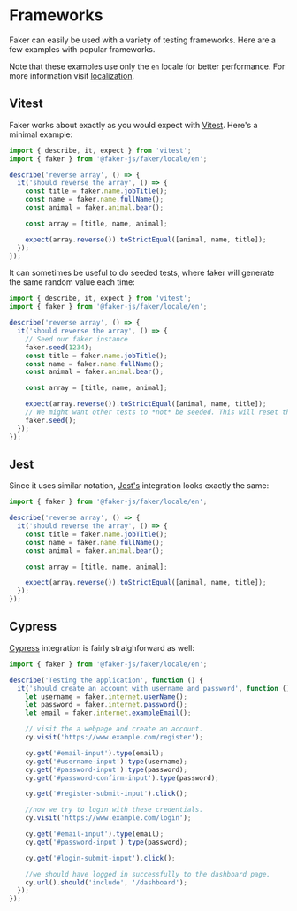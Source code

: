 # Frameworks

Faker can easily be used with a variety of testing frameworks. Here are a few examples with popular frameworks.

Note that these examples use only the `en` locale for better performance. For more information visit [localization](./localization.md).

## Vitest

Faker works about exactly as you would expect with [Vitest](https://vitest.dev/). Here's a minimal example:

```ts
import { describe, it, expect } from 'vitest';
import { faker } from '@faker-js/faker/locale/en';

describe('reverse array', () => {
  it('should reverse the array', () => {
    const title = faker.name.jobTitle();
    const name = faker.name.fullName();
    const animal = faker.animal.bear();

    const array = [title, name, animal];

    expect(array.reverse()).toStrictEqual([animal, name, title]);
  });
});
```

It can sometimes be useful to do seeded tests, where faker will generate the same random value each time:

```ts
import { describe, it, expect } from 'vitest';
import { faker } from '@faker-js/faker/locale/en';

describe('reverse array', () => {
  it('should reverse the array', () => {
    // Seed our faker instance
    faker.seed(1234);
    const title = faker.name.jobTitle();
    const name = faker.name.fullName();
    const animal = faker.animal.bear();

    const array = [title, name, animal];

    expect(array.reverse()).toStrictEqual([animal, name, title]);
    // We might want other tests to *not* be seeded. This will reset the seed to something less predictable.
    faker.seed();
  });
});
```

## Jest

Since it uses similar notation, [Jest's](https://jestjs.io/) integration looks exactly the same:

```ts
import { faker } from '@faker-js/faker/locale/en';

describe('reverse array', () => {
  it('should reverse the array', () => {
    const title = faker.name.jobTitle();
    const name = faker.name.fullName();
    const animal = faker.animal.bear();

    const array = [title, name, animal];

    expect(array.reverse()).toStrictEqual([animal, name, title]);
  });
});
```

## Cypress

[Cypress](https://www.cypress.io/) integration is fairly straighforward as well:

```ts
import { faker } from '@faker-js/faker/locale/en';

describe('Testing the application', function () {
  it('should create an account with username and password', function () {
    let username = faker.internet.userName();
    let password = faker.internet.password();
    let email = faker.internet.exampleEmail();

    // visit the a webpage and create an account.
    cy.visit('https://www.example.com/register');

    cy.get('#email-input').type(email);
    cy.get('#username-input').type(username);
    cy.get('#password-input').type(password);
    cy.get('#password-confirm-input').type(password);

    cy.get('#register-submit-input').click();

    //now we try to login with these credentials.
    cy.visit('https://www.example.com/login');

    cy.get('#email-input').type(email);
    cy.get('#password-input').type(password);

    cy.get('#login-submit-input').click();

    //we should have logged in successfully to the dashboard page.
    cy.url().should('include', '/dashboard');
  });
});
```
